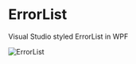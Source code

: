 ErrorList
=========

Visual Studio styled ErrorList in WPF

![ErrorList](https://github.com/Suplanus/ErrorList/blob/master/Screenshot.png)
